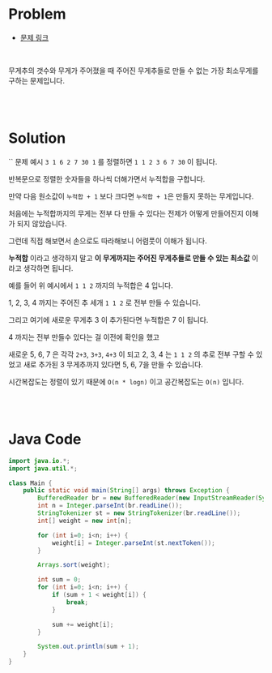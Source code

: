 # Problem

- [문제 링크](https://www.acmicpc.net/problem/2437)

<br>

무게추의 갯수와 무게가 주어졌을 때 주어진 무게추들로 만들 수 없는 가장 최소무게를 구하는 문제입니다.

<br><br>

# Solution
``
문제 예시 `3 1 6 2 7 30 1` 를 정렬하면 `1 1 2 3 6 7 30` 이 됩니다.

반복문으로 정렬한 숫자들을 하나씩 더해가면서 누적합을 구합니다.

만약 다음 원소값이 `누적합 + 1` 보다 크다면 `누적합 + 1`은 만들지 못하는 무게입니다.

처음에는 누적합까지의 무게는 전부 다 만들 수 있다는 전제가 어떻게 만들어진지 이해가 되지 않았습니다.

그런데 직접 해보면서 손으로도 따라해보니 어렴풋이 이해가 됩니다.

**누적합** 이라고 생각하지 말고 **이 무게까지는 주어진 무게추들로 만들 수 있는 최소값** 이라고 생각하면 됩니다.

예를 들어 위 예시에서 `1 1 2` 까지의 누적합은 4 입니다.

1, 2, 3, 4 까지는 주어진 추 세개 `1 1 2` 로 전부 만들 수 있습니다.

그리고 여기에 새로운 무게추 3 이 추가된다면 누적합은 7 이 됩니다.

4 까지는 전부 만들수 있다는 걸 이전에 확인을 했고

새로운 5, 6, 7 은 각각 `2+3`, `3+3`, `4+3` 이 되고 2, 3, 4 는 `1 1 2` 의 추로 전부 구할 수 있었고 새로 추가된 3 무게추까지 있다면 5, 6, 7을 만들 수 있습니다.

시간복잡도는 정렬이 있기 때문에 `O(n * logn)` 이고 공간복잡도는 `O(n)` 입니다.

<br><br>

# Java Code

```java
import java.io.*;
import java.util.*;

class Main {
    public static void main(String[] args) throws Exception {
        BufferedReader br = new BufferedReader(new InputStreamReader(System.in));
        int n = Integer.parseInt(br.readLine());
        StringTokenizer st = new StringTokenizer(br.readLine());
        int[] weight = new int[n];

        for (int i=0; i<n; i++) {
            weight[i] = Integer.parseInt(st.nextToken());
        }

        Arrays.sort(weight);

        int sum = 0;
        for (int i=0; i<n; i++) {
            if (sum + 1 < weight[i]) {
                break;
            }

            sum += weight[i];
        }

        System.out.println(sum + 1);
    }
}
```
